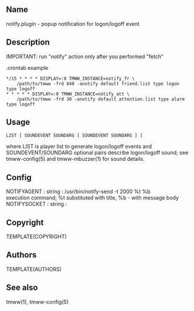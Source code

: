 Name
----
notify.plugin - popup notification for logon/logoff event

Description
-----------

IMPORTANT: run "notify" action only after you performed "fetch"

.crontab example

    */15 * * * * DISPLAY=:0 TMWW_INSTANCE=notify_fr \
        /path/to/tmww -frd 840 -anotify default friend.list type logon type logoff
    * * * * * DISPLAY=:0 TMWW_INSTANCE=notify_att \
        /path/to/tmww -frd 30 -anotify default attention.list type alarm type logoff

Usage
-----

    LIST [ SOUNDEVENT SOUNDARG [ SOUNDEVENT SOUNDARG ] ]

where LIST is player list to generate logon/logoff events and
SOUNDEVENT/SOUNDARG optional pairs describe logon/logoff sound; see
tmww-config(5) and tmww-mbuzzer(1) for sound details.

Config
------

NOTIFYAGENT : string : /usr/bin/notify-send -t 2000 %t %b  
    execution command; %t substituted with title, %b - with message body
NOTIFYSOCKET : string :

Copyright
---------
TEMPLATE(COPYRIGHT)

Authors
-------
TEMPLATE(AUTHORS)

See also
--------
tmww(1), tmww-config(5)

